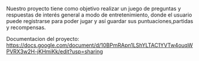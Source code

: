 Nuestro proyecto tiene como objetivo realizar un juego de preguntas y respuestas de interés general a modo de entretenimiento, donde el usuario puede registrarse para poder jugar y así guardar sus puntuaciones,partidas y recompensas.

 Documentacion del proyecto: https://docs.google.com/document/d/10BPmRApn1LShYLTAC1YVTw4ouqWPVRX3w2H-jKHmiKk/edit?usp=sharing
